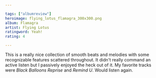 ```yaml
---

tags: ["albumreview"]
heroimage: flying_lotus_flamagra_300x300.png
album: Flamagra
artist: Flying Lotus
ratingword: Yeah!
rating: 4

---
```


This is a really nice collection of smooth beats and melodies with some recognizable features scattered throughout. It didn't really command an active listen but I passively enjoyed the heck out of it. My favorite tracks were *Black Balloons Reprise* and *Remind U*. Would listen again.
